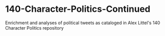 # 140-Character-Politics-Continued
Enrichment and analyses of political tweets as cataloged in Alex Littel's 140 Character Politics repository
